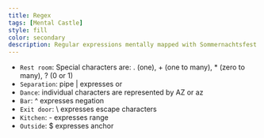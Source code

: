 ```yaml
---
title: Regex
tags: [Mental Castle]
style: fill
color: secondary
description: Regular expressions mentally mapped with Sommernachtsfest Eichelsee
---
```


- `Rest room`: Special characters are: . (one), + (one to many), * (zero to many), ? (0 or 1)
- `Separation`: pipe | expresses or
- `Dance`: individual characters are represented by AZ or az
- `Bar`: ^ expresses negation
- `Exit door`: \ expresses escape characters
- `Kitchen`: - expresses range
- `Outside`: $ expresses anchor
